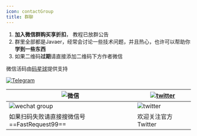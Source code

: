 ```yaml
---
icon: contactGroup
title: 群聊
---
```


1. **加入微信群购买享折扣️**， 教程已放群公告
2. 群里全部都是Javaer，经常会讨论一些技术问题，并且热心，也许可以帮助你**学到一些东西**
3. 如果二维码**过期**请直接添加二维码下方作者微信

微信活码由[码星球](http://hm.hencoder.cn/)提供支持

[![Telegram](https://img.shields.io/static/v1?label=Telegram&message=Restful%20Fast%20Request&logo=telegram&color=28A8E8)](https://t.me/restful_fast_request)

| ![微信](https://img.shields.io/static/v1?label=wechat&message=微信&logo=wechat&color=07C160) | [![twitter](https://img.shields.io/static/v1?label=Twitter&message=FastRequest666&logo=twitter&color=FC8D34)](https://twitter.com/FastRequest666) |
| -------------------------------------------------------------------------------------------- | ------------------------------------------------------------------------------------------------------------------------------------------------- |
| ![wechat group](/img/wechatGroup.png)                                                        | ![twitter](/img/twitter.png)                                                                                                                      |
| 如果扫码失败请直接搜微信号==FastRequest99==                                                  | 欢迎关注官方 Twitter                                                                                                                              |
